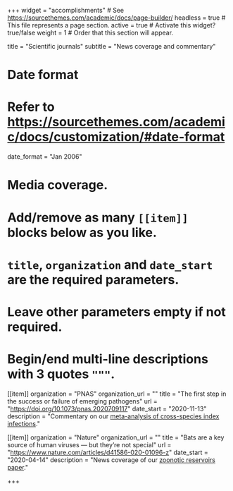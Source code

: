 +++
widget = "accomplishments"  # See https://sourcethemes.com/academic/docs/page-builder/
headless = true  # This file represents a page section.
active = true  # Activate this widget? true/false
weight = 1  # Order that this section will appear.

title = "Scientific journals"
subtitle = "News coverage and commentary"

# Date format
#   Refer to https://sourcethemes.com/academic/docs/customization/#date-format
date_format = "Jan 2006"

# Media coverage.
#   Add/remove as many `[[item]]` blocks below as you like.
#   `title`, `organization` and `date_start` are the required parameters.
#   Leave other parameters empty if not required.
#   Begin/end multi-line descriptions with 3 quotes `"""`.

[[item]]
  organization = "PNAS"
  organization_url = ""
  title = "The first step in the success or failure of emerging pathogens"
  url = "https://doi.org/10.1073/pnas.2020709117"
  date_start = "2020-11-13"
  description = "Commentary on our [meta-analysis of cross-species index infections](../publication/2020/rabies_infection_dynamics)."


[[item]]
  organization = "Nature"
  organization_url = ""
  title = "Bats are a key source of human viruses — but they’re not special"
  url = "https://www.nature.com/articles/d41586-020-01096-z"
  date_start = "2020-04-14"
  description = "News coverage of our [zoonotic reservoirs paper](../publication/2020/zoonotic_reservoirs)."

+++